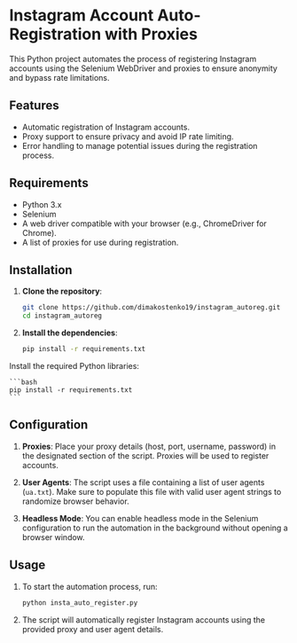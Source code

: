# Instagram Account Auto-Registration with Proxies

This Python project automates the process of registering Instagram accounts using the Selenium WebDriver and proxies to ensure anonymity and bypass rate limitations.

## Features
- Automatic registration of Instagram accounts.
- Proxy support to ensure privacy and avoid IP rate limiting.
- Error handling to manage potential issues during the registration process.

## Requirements
- Python 3.x
- Selenium
- A web driver compatible with your browser (e.g., ChromeDriver for Chrome).
- A list of proxies for use during registration.

## Installation

1. **Clone the repository**:
   ```bash
   git clone https://github.com/dimakostenko19/instagram_autoreg.git
   cd instagram_autoreg

2. **Install the dependencies**:
    ```bash
    pip install -r requirements.txt

Install the required Python libraries:

    ```bash
    pip install -r requirements.txt
    ```

## Configuration

1. **Proxies**: Place your proxy details (host, port, username, password) in the designated section of the script. Proxies will be used to register accounts.
   
2. **User Agents**: The script uses a file containing a list of user agents (`ua.txt`). Make sure to populate this file with valid user agent strings to randomize browser behavior.

3. **Headless Mode**: You can enable headless mode in the Selenium configuration to run the automation in the background without opening a browser window.

## Usage

1. To start the automation process, run:

    ```bash
    python insta_auto_register.py
    ```

2. The script will automatically register Instagram accounts using the provided proxy and user agent details.
